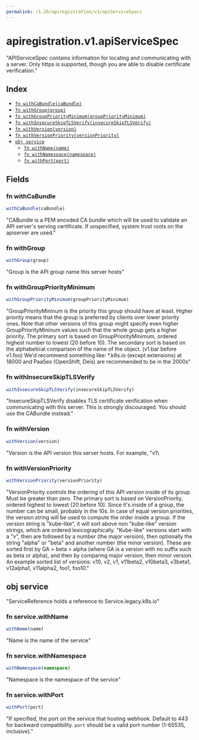 ```yaml
---
permalink: /1.26/apiregistration/v1/apiServiceSpec/
---
```


# apiregistration.v1.apiServiceSpec

"APIServiceSpec contains information for locating and communicating with a server. Only https is supported, though you are able to disable certificate verification."

## Index

* [`fn withCaBundle(caBundle)`](#fn-withcabundle)
* [`fn withGroup(group)`](#fn-withgroup)
* [`fn withGroupPriorityMinimum(groupPriorityMinimum)`](#fn-withgrouppriorityminimum)
* [`fn withInsecureSkipTLSVerify(insecureSkipTLSVerify)`](#fn-withinsecureskiptlsverify)
* [`fn withVersion(version)`](#fn-withversion)
* [`fn withVersionPriority(versionPriority)`](#fn-withversionpriority)
* [`obj service`](#obj-service)
  * [`fn withName(name)`](#fn-servicewithname)
  * [`fn withNamespace(namespace)`](#fn-servicewithnamespace)
  * [`fn withPort(port)`](#fn-servicewithport)

## Fields

### fn withCaBundle

```ts
withCaBundle(caBundle)
```

"CABundle is a PEM encoded CA bundle which will be used to validate an API server's serving certificate. If unspecified, system trust roots on the apiserver are used."

### fn withGroup

```ts
withGroup(group)
```

"Group is the API group name this server hosts"

### fn withGroupPriorityMinimum

```ts
withGroupPriorityMinimum(groupPriorityMinimum)
```

"GroupPriorityMininum is the priority this group should have at least. Higher priority means that the group is preferred by clients over lower priority ones. Note that other versions of this group might specify even higher GroupPriorityMininum values such that the whole group gets a higher priority. The primary sort is based on GroupPriorityMinimum, ordered highest number to lowest (20 before 10). The secondary sort is based on the alphabetical comparison of the name of the object.  (v1.bar before v1.foo) We'd recommend something like: *.k8s.io (except extensions) at 18000 and PaaSes (OpenShift, Deis) are recommended to be in the 2000s"

### fn withInsecureSkipTLSVerify

```ts
withInsecureSkipTLSVerify(insecureSkipTLSVerify)
```

"InsecureSkipTLSVerify disables TLS certificate verification when communicating with this server. This is strongly discouraged.  You should use the CABundle instead."

### fn withVersion

```ts
withVersion(version)
```

"Version is the API version this server hosts.  For example, \"v1\

### fn withVersionPriority

```ts
withVersionPriority(versionPriority)
```

"VersionPriority controls the ordering of this API version inside of its group.  Must be greater than zero. The primary sort is based on VersionPriority, ordered highest to lowest (20 before 10). Since it's inside of a group, the number can be small, probably in the 10s. In case of equal version priorities, the version string will be used to compute the order inside a group. If the version string is \"kube-like\", it will sort above non \"kube-like\" version strings, which are ordered lexicographically. \"Kube-like\" versions start with a \"v\", then are followed by a number (the major version), then optionally the string \"alpha\" or \"beta\" and another number (the minor version). These are sorted first by GA > beta > alpha (where GA is a version with no suffix such as beta or alpha), and then by comparing major version, then minor version. An example sorted list of versions: v10, v2, v1, v11beta2, v10beta3, v3beta1, v12alpha1, v11alpha2, foo1, foo10."

## obj service

"ServiceReference holds a reference to Service.legacy.k8s.io"

### fn service.withName

```ts
withName(name)
```

"Name is the name of the service"

### fn service.withNamespace

```ts
withNamespace(namespace)
```

"Namespace is the namespace of the service"

### fn service.withPort

```ts
withPort(port)
```

"If specified, the port on the service that hosting webhook. Default to 443 for backward compatibility. `port` should be a valid port number (1-65535, inclusive)."